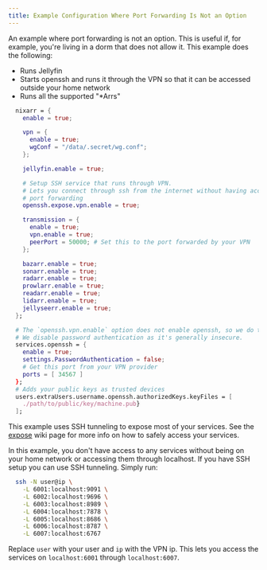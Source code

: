 ```yaml
---
title: Example Configuration Where Port Forwarding Is Not an Option
---
```


An example where port forwarding is not an option. This is useful if,
for example, you're living in a dorm that does not allow it. This
example does the following:

- Runs Jellyfin
- Starts openssh and runs it through the VPN so that it can be accessed
  outside your home network
- Runs all the supported "*Arrs"

```nix {.numberLines}
  nixarr = {
    enable = true;

    vpn = {
      enable = true;
      wgConf = "/data/.secret/wg.conf";
    };

    jellyfin.enable = true;

    # Setup SSH service that runs through VPN.
    # Lets you connect through ssh from the internet without having access to
    # port forwarding
    openssh.expose.vpn.enable = true;

    transmission = {
      enable = true;
      vpn.enable = true;
      peerPort = 50000; # Set this to the port forwarded by your VPN
    };

    bazarr.enable = true;
    sonarr.enable = true;
    radarr.enable = true;
    prowlarr.enable = true;
    readarr.enable = true;
    lidarr.enable = true;
    jellyseerr.enable = true;
  };

  # The `openssh.vpn.enable` option does not enable openssh, so we do that here:
  # We disable password authentication as it's generally insecure.
  services.openssh = {
    enable = true;
    settings.PasswordAuthentication = false;
    # Get this port from your VPN provider
    ports = [ 34567 ]
  };
  # Adds your public keys as trusted devices
  users.extraUsers.username.openssh.authorizedKeys.keyFiles = [
    ./path/to/public/key/machine.pub}
  ];
```

This example uses SSH tunneling to expose most of your services. See the
[expose](/wiki/expose) wiki page for more info on how to safely access
your services.

In this example, you don't have access to any services without being on your
home network or accessing them through localhost. If you have SSH setup you
can use SSH tunneling. Simply run:

```sh
  ssh -N user@ip \
    -L 6001:localhost:9091 \
    -L 6002:localhost:9696 \
    -L 6003:localhost:8989 \
    -L 6004:localhost:7878 \
    -L 6005:localhost:8686 \
    -L 6006:localhost:8787 \
    -L 6007:localhost:6767
```

Replace `user` with your user and `ip` with the VPN ip. This lets you access
the services on `localhost:6001` through `localhost:6007`.
